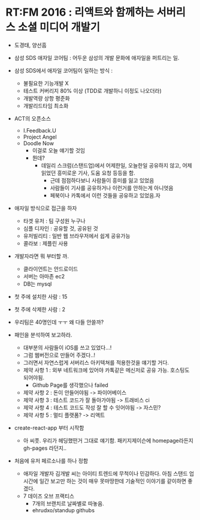 # RT:FM 2016 : 리액트와 함께하는 서버리스 소셜 미디어 개발기
- 도경태, 양선흠
- 삼성 SDS 애자일 코어팀 : 어두운 삼성의 개발 문화에 애자일을 퍼트리는 일.
- 삼성 SDS에서 애자일 코어팀이 일하는 방식 :
  - 불필요한 기능개발 X
  - 테스트 커버리지 80% 이상 (TDD로 개발하니 이정도 나오더라)
  - 개발역량 상항 평준화
  - 개발리드타임 최소화

- ACT의 오픈소스
  - I.Feedback.U
  - Project Angel
  - Doodle Now
    - 이걸로 오늘 얘기할 것임
    - 뭔데?
      - 데일리 스크럼(스탠드업)에서 어제한일, 오늘한일 공유하지 않고, 어제 읽었던 흥미로운 기사, 도움 요청 등등을 함.
        - 근데 점점하다보니 사람들이 흥미를 잃고 있었음
        - 사람들이 기사를 공유하거나 이런거를 안하는게 아니엇음
        - 페북이나 카톡에서 이런 것들을 공유하고 있었음.자
- 애자일 방식으로 접근을 하자
  - 타겟 유저 : 팀 구성원 누구나
  - 심플 디자인 : 공유할 것, 공유된 것
  - 유저빌리티 : 일반 웹 브라우저에서 쉽게 공유가능
  - 콜라보 : 제플린 사용  
- 개발자라면 뭐 부터할 까.
  - 클라이언트는 안드로이드
  - 서버는 아마존 ec2
  - DB는 mysql
- 첫 주에 설치한 사람 : 15
- 첫 주에 삭제한 사람 : 2
- 우리팀은 40명인데 ㅜㅜ 왜 다들 안쓸까?
- 패인을 분석하여 보고하라.
  - 대부분의 사람들이 iOS를 쓰고 있었다...!
  - 그럼 웹버전으로 만들어 주겠다..!
  - 그러면서 자연스럽게 서버리스 아키텍쳐를 적용한것을 얘기할 거다.
  - 제약 사항 1 : 외부 네트워크에 있어야 카톡같은 메신저로 공유 가능. 호스팅도 되어야됨.
    - Github Page를 생각했으나 failed
  - 제약 사항 2 : 돈이 안들어야됨 -> 파이어베이스
  - 제약 사항 3 : 테스트 코드가 잘 돌아가야됨 -> 트래비스 ci
  - 제약 사항 4 : 테스트 코드도 작성 잘 할 수 잇어야됨 -> 자스민?
  - 제약 사항 5 : 멀티 플랫폼? -> 리액트
- create-react-app 부터 시작함
  - 아 씨풋. 우리가 헤딩했떤거 그대로 얘기함. 패키지제이슨에 homepage라든지 gh-pages 라던지..
- 처음에 유저 페르소나를 하나 정함
  - 애자일 개발자 김개발 씨는 아이티 트렌드에 무척이나 민감하다. 아침 스탠드 업 시간에 일간 보고만 하는 것이 매우 못마땅한데 기술적인 이야기를 같이하면 좋겠다.
  - 7 데이즈 오브 프랙티스
    - 7개의 브랜치르 날짜별로 따놓음.
    - ehrudxo/standup githubs
